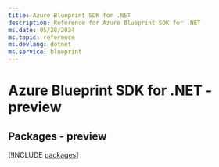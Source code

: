 ```yaml
---
title: Azure Blueprint SDK for .NET
description: Reference for Azure Blueprint SDK for .NET
ms.date: 05/28/2024
ms.topic: reference
ms.devlang: dotnet
ms.service: blueprint
---
```

# Azure Blueprint SDK for .NET - preview
## Packages - preview
[!INCLUDE [packages](blueprint-index.md)]